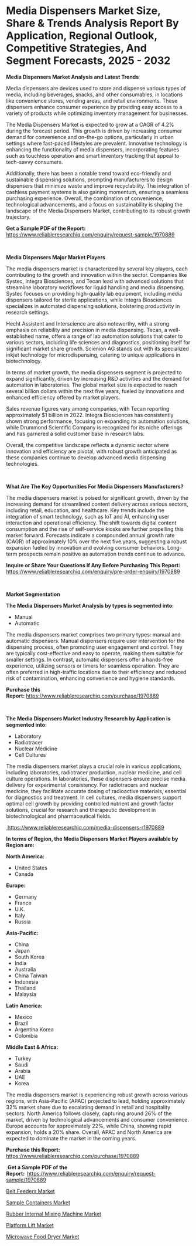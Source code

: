 <p><h1>Media Dispensers Market Size, Share & Trends Analysis Report By Application, Regional Outlook, Competitive Strategies, And Segment Forecasts, 2025 - 2032</h1></p><p><strong>Media Dispensers Market Analysis and Latest Trends</strong></p>
<p><p>Media dispensers are devices used to store and dispense various types of media, including beverages, snacks, and other consumables, in locations like convenience stores, vending areas, and retail environments. These dispensers enhance consumer experience by providing easy access to a variety of products while optimizing inventory management for businesses.</p><p>The Media Dispensers Market is expected to grow at a CAGR of 4.2% during the forecast period. This growth is driven by increasing consumer demand for convenience and on-the-go options, particularly in urban settings where fast-paced lifestyles are prevalent. Innovative technology is enhancing the functionality of media dispensers, incorporating features such as touchless operation and smart inventory tracking that appeal to tech-savvy consumers.</p><p>Additionally, there has been a notable trend toward eco-friendly and sustainable dispensing solutions, prompting manufacturers to design dispensers that minimize waste and improve recyclability. The integration of cashless payment systems is also gaining momentum, ensuring a seamless purchasing experience. Overall, the combination of convenience, technological advancements, and a focus on sustainability is shaping the landscape of the Media Dispensers Market, contributing to its robust growth trajectory.</p></p>
<p><strong>Get a Sample PDF of the Report:&nbsp;</strong> <a href="https://www.reliableresearchiq.com/enquiry/request-sample/1970889?utm_campaign=103&utm_medium=2&utm_source=Github&utm_content=ia&utm_term=17022025&utm_id=media-dispensers">https://www.reliableresearchiq.com/enquiry/request-sample/1970889</a></p>
<p>&nbsp;</p>
<p><strong>Media Dispensers Major Market Players</strong></p>
<p><p>The media dispensers market is characterized by several key players, each contributing to the growth and innovation within the sector. Companies like Systec, Integra Biosciences, and Tecan lead with advanced solutions that streamline laboratory workflows for liquid handling and media dispensing. Systec focuses on providing high-quality lab equipment, including media dispensers tailored for sterile applications, while Integra Biosciences specializes in automated dispensing solutions, bolstering productivity in research settings.</p><p>Hecht Assistent and Interscience are also noteworthy, with a strong emphasis on reliability and precision in media dispensing. Tecan, a well-established name, offers a range of lab automation solutions that cater to various sectors, including life sciences and diagnostics, positioning itself for significant market share growth. Scienion AG stands out with its specialized inkjet technology for microdispensing, catering to unique applications in biotechnology.</p><p>In terms of market growth, the media dispensers segment is projected to expand significantly, driven by increasing R&D activities and the demand for automation in laboratories. The global market size is expected to reach several billion dollars within the next five years, fueled by innovations and enhanced efficiency offered by market players.</p><p>Sales revenue figures vary among companies, with Tecan reporting approximately $1 billion in 2022. Integra Biosciences has consistently shown strong performance, focusing on expanding its automation solutions, while Drummond Scientific Company is recognized for its niche offerings and has garnered a solid customer base in research labs.</p><p>Overall, the competitive landscape reflects a dynamic sector where innovation and efficiency are pivotal, with robust growth anticipated as these companies continue to develop advanced media dispensing technologies.</p></p>
<p>&nbsp;</p>
<p><strong>What Are The Key Opportunities For Media Dispensers Manufacturers?</strong></p>
<p><p>The media dispensers market is poised for significant growth, driven by the increasing demand for streamlined content delivery across various sectors, including retail, education, and healthcare. Key trends include the integration of smart technology, such as IoT and AI, enhancing user interaction and operational efficiency. The shift towards digital content consumption and the rise of self-service kiosks are further propelling this market forward. Forecasts indicate a compounded annual growth rate (CAGR) of approximately 10% over the next five years, suggesting a robust expansion fueled by innovation and evolving consumer behaviors. Long-term prospects remain positive as automation trends continue to advance.</p></p>
<p><strong>Inquire or Share Your Questions If Any Before Purchasing This Report:</strong> <a href="https://www.reliableresearchiq.com/enquiry/pre-order-enquiry/1970889?utm_campaign=103&utm_medium=2&utm_source=Github&utm_content=ia&utm_term=17022025&utm_id=media-dispensers">https://www.reliableresearchiq.com/enquiry/pre-order-enquiry/1970889</a></p>
<p>&nbsp;</p>
<p><strong>Market Segmentation</strong></p>
<p><strong>The Media Dispensers Market Analysis by types is segmented into:</strong></p>
<p><ul><li>Manual</li><li>Automatic</li></ul></p>
<p><p>The media dispensers market comprises two primary types: manual and automatic dispensers. Manual dispensers require user intervention for the dispensing process, often promoting user engagement and control. They are typically cost-effective and easy to operate, making them suitable for smaller settings. In contrast, automatic dispensers offer a hands-free experience, utilizing sensors or timers for seamless operation. They are often preferred in high-traffic locations due to their efficiency and reduced risk of contamination, enhancing convenience and hygiene standards.</p></p>
<p><strong>Purchase this Report:&nbsp;</strong><a href="https://www.reliableresearchiq.com/purchase/1970889?utm_campaign=103&utm_medium=2&utm_source=Github&utm_content=ia&utm_term=17022025&utm_id=media-dispensers">https://www.reliableresearchiq.com/purchase/1970889</a></p>
<p>&nbsp;</p>
<p><strong>The Media Dispensers Market Industry Research by Application is segmented into:</strong></p>
<p><ul><li>Laboratory</li><li>Radiotracer</li><li>Nuclear Medicine</li><li>Cell Cultures</li></ul></p>
<p><p>The media dispensers market plays a crucial role in various applications, including laboratories, radiotracer production, nuclear medicine, and cell culture operations. In laboratories, these dispensers ensure precise media delivery for experimental consistency. For radiotracers and nuclear medicine, they facilitate accurate dosing of radioactive materials, essential for diagnostics and treatment. In cell cultures, media dispensers support optimal cell growth by providing controlled nutrient and growth factor solutions, crucial for research and therapeutic development in biotechnological and pharmaceutical fields.</p></p>
<p><a href="https://www.reliableresearchiq.com/media-dispensers-r1970889?utm_campaign=103&utm_medium=2&utm_source=Github&utm_content=ia&utm_term=17022025&utm_id=media-dispensers">&nbsp;https://www.reliableresearchiq.com/media-dispensers-r1970889</a></p>
<p><strong>In terms of Region, the Media Dispensers Market Players available by Region are:</strong></p>
<p>
    <p> <strong> North America: </strong>
        <ul>
            <li>United States</li>
            <li>Canada</li>
        </ul>
        </p> 
    <p> <strong> Europe: </strong>
        <ul>
            <li>Germany</li>
            <li>France</li>
            <li>U.K.</li>
            <li>Italy</li>
            <li>Russia</li>
        </ul>
        </p> 
    <p> <strong> Asia-Pacific: </strong>
        <ul>
            <li>China</li>
            <li>Japan</li>
            <li>South Korea</li>
            <li>India</li>
            <li>Australia</li>
            <li>China Taiwan</li>
            <li>Indonesia</li>
            <li>Thailand</li>
            <li>Malaysia</li>
        </ul>
        </p> 
    <p> <strong> Latin America: </strong>
        <ul>
            <li>Mexico</li>
            <li>Brazil</li>
            <li>Argentina Korea</li>
            <li>Colombia</li>
        </ul>
        </p> 
    <p> <strong> Middle East & Africa: </strong>
        <ul>
            <li>Turkey</li>
            <li>Saudi</li>
            <li>Arabia</li>
            <li>UAE</li>
            <li>Korea</li>
        </ul>
    </p>
    </p>
<p><p>The media dispensers market is experiencing robust growth across various regions, with Asia-Pacific (APAC) projected to lead, holding approximately 32% market share due to escalating demand in retail and hospitality sectors. North America follows closely, capturing around 26% of the market, driven by technological advancements and consumer convenience. Europe accounts for approximately 22%, while China, showing rapid expansion, holds a 20% share. Overall, APAC and North America are expected to dominate the market in the coming years.</p></p>
<p><strong>Purchase this Report: </strong><a href="https://www.reliableresearchiq.com/purchase/1970889?utm_campaign=103&utm_medium=2&utm_source=Github&utm_content=ia&utm_term=17022025&utm_id=media-dispensers">https://www.reliableresearchiq.com/purchase/1970889</a></p>
<p>&nbsp;<strong>Get a Sample PDF of the Report:&nbsp;&nbsp;</strong><a href="https://www.reliableresearchiq.com/enquiry/request-sample/1970889?utm_campaign=103&utm_medium=2&utm_source=Github&utm_content=ia&utm_term=17022025&utm_id=media-dispensers">https://www.reliableresearchiq.com/enquiry/request-sample/1970889</a></p>
<p><strong></strong></p>
<p><p><a href="https://github.com/bedelibekwe58/Market-Research-Report-List-1/blob/main/belt-feeders-market.md?utm_campaign=103&utm_medium=2&utm_source=Github&utm_content=ia&utm_term=17022025&utm_id=media-dispensers">Belt Feeders Market</a></p><p><a href="https://github.com/cachuhashieb/Market-Research-Report-List-1/blob/main/sample-containers-market.md?utm_campaign=103&utm_medium=2&utm_source=Github&utm_content=ia&utm_term=17022025&utm_id=media-dispensers">Sample Containers Market</a></p><p><a href="https://github.com/huelarnzeba29/Market-Research-Report-List-1/blob/main/rubber-internal-mixing-machine-market.md?utm_campaign=103&utm_medium=2&utm_source=Github&utm_content=ia&utm_term=17022025&utm_id=media-dispensers">Rubber Internal Mixing Machine Market</a></p><p><a href="https://github.com/kmettjanksj7/Market-Research-Report-List-1/blob/main/platform-lift-market.md?utm_campaign=103&utm_medium=2&utm_source=Github&utm_content=ia&utm_term=17022025&utm_id=media-dispensers">Platform Lift Market</a></p><p><a href="https://github.com/ypumgtoivo/Market-Research-Report-List-1/blob/main/microwave-food-dryer-market.md?utm_campaign=103&utm_medium=2&utm_source=Github&utm_content=ia&utm_term=17022025&utm_id=media-dispensers">Microwave Food Dryer Market</a></p></p>
